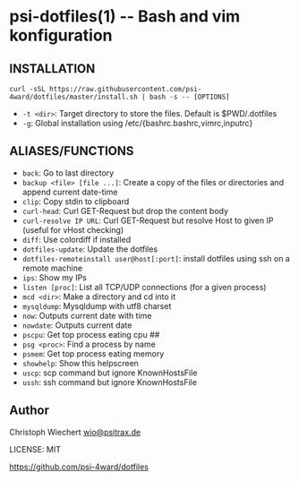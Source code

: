 psi-dotfiles(1) -- Bash and vim konfiguration
=============================================

## INSTALLATION
`curl -sSL https://raw.githubusercontent.com/psi-4ward/dotfiles/master/install.sh | bash -s -- [OPTIONS]`

* `-t <dir>`:
  Target directory to store the files. Default is $PWD/.dotfiles
* `-g`: Global installation using /etc/{bashrc.bashrc,vimrc,inputrc}


## ALIASES/FUNCTIONS

* `back`:
  Go to last directory
* `backup <file> [file ...]`:
  Create a copy of the files or directories and append current date-time
* `clip`:
  Copy stdin to clipboard
* `curl-head`:
  Curl GET-Request but drop the content body
* `curl-resolve IP URL`:
  Curl GET-Request but resolve Host to given IP (useful for vHost checking)
* `diff`:
  Use colordiff if installed
* `dotfiles-update`:
  Update the dotfiles
* `dotfiles-remoteinstall user@host[:port]`:
  install dotfiles using ssh on a remote machine
* `ips`:
  Show my IPs
* `listen [proc]`:
  List all TCP/UDP connections (for a given process)
* `mcd <dir>`:
  Make a directory and cd into it
* `mysqldump`:
  Mysqldump with utf8 charset
* `now`:
  Outputs current date with time
* `nowdate`:
  Outputs current date
* `pscpu`:
  Get top process eating cpu ##
* `psg <proc>`:
  Find a process by name
* `psmem`:
  Get top process eating memory
* `showhelp`:
  Show this helpscreen
* `uscp`:
  scp command but ignore KnownHostsFile
* `ussh`:
  ssh command but ignore KnownHostsFile


## Author
Christoph Wiechert <wio@psitrax.de>

LICENSE: MIT

https://github.com/psi-4ward/dotfiles
